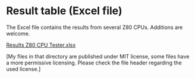 # Result table (Excel file)

The Excel file contains the results from several Z80 CPUs. Additions are welcome.

[Results Z80 CPU Tester.xlsx](https://github.com/slabbi/Z80-CPU-Tester/raw/main/Results/Results%20Z80%20CPU%20Tester.xlsx)

[My files in that directory are published under MIT license, some files have a more permissive licensing. Please check the file header regarding the used license.]
